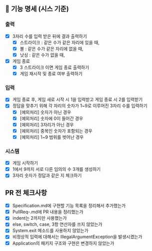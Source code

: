 ## 📌 기능 명세 (시스 기준)

### 출력

- [x] 3자리 수를 입력 받은 뒤에 결과 출력하기
    - [x] 스트라이크 : 같은 수가 같은 자리에 있을 때,
    - [x] 볼 : 같은 수가 같은 자리에 없을 때,
    - [x] 낫싱 : 같은 수가 없을 때,
- [x] 게임 종료
    - [x] 3 스트라이크 이면 게임 종료 출력하기
    - [x] 게임 재시작 및 종료 여부 출력하기

### 입력

- [x] 게임 종료 후, 게임 새로 시작 시 1을 입력받고 게임 종료 시 2를 입력받기
- [x] 정답을 맞추기 위해 각 자리의 숫자가 1~9로 이루어진 3자리 수를 입력하기
    - [x] [예외처리] 숫자가 아닌 경우
    - [x] [예외처리] 숫자에 0이 들어간 경우
    - [x] [예외처리] 3자리가 아닌 경우
    - [x] [예외처리] 중복인 숫자가 포함되는 경우
    - [x] [예외처리] 1~9 범위를 벗어난 경우

### 시스템

- [x] 게임 시작하기
- [x] 1에서 9까지 서로 다른 임의의 수 3개를 생성하기
- [x] 3자리 숫자가 정답과 같은 지 체크하기

## PR 전 체크사항

- [x] Specification.md에 구현할 기능 목록을 정리해서 추가했는가
- [x] PullReq-.md에 PR 내용을 정리했는가
- [x] indent는 2까지만 사용했는가
- [x] else, switch, case, 3항 연산자를 쓰지 않았는가
- [x] System.exit 메소드를 사용하지 않았는가
- [x] 비정상적 입력에 대해서는 IllegalArgumentException을 발생시켰는가
- [x] Application의 패키지 구조와 구현은 변경하지 않았는가